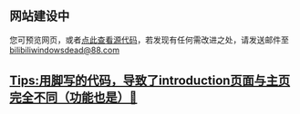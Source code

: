<h2>网站建设中</h2>
<p>您可预览网页，或者<a href="https://github.com/foodencyclopedia/foodencyclopedia.github.io">点此查看源代码</a>，若发现有任何需改进之处，请发送邮件至<a href="mailto:bilibiliwindowsdead@88.com">bilibiliwindowsdead@88.com</p>
<h2>Tips:用脚写的代码，导致了introduction页面与主页完全不同（功能也是）🤣</h2>
